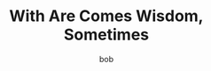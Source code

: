 ---
layout: release
author: bob
title: With Are Comes Wisdom, Sometimes
release-date: 10/3/2025
release-type: single
release-artist: Bob Running
released: true
cover-image: With-Age-Comes-Wisdom-Sometimes-Cover.jpg
spotify: https://open.spotify.com/album/1BCoPG4BCrYQMx9Fnzyxtx?si=SDtkiAw_RqyEsdNgc3RK7g
amazon: https://music.amazon.com/tracks/B0FQ3X97N1?marketplaceId=ATVPDKIKX0DER&musicTerritory=US&ref=dm_sh_3dWoypsAVGzlCEp5uHN3chTgi
apple: https://music.apple.com/us/album/with-age-comes-wisdom-sometimes-single/1838253123
youtube: https://music.youtube.com/watch?v=sDZA6H4f5mA&si=IunCAHPqpw9MV9Hu
---